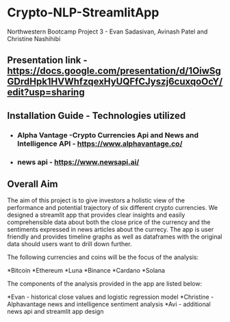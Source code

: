 # Crypto-NLP-StreamlitApp

Northwestern Bootcamp Project 3 - Evan Sadasivan, Avinash Patel and Christine Nashihibi

## Presentation link - https://docs.google.com/presentation/d/1OiwSgGDrdHpk1HVWhfzqexHyUQFfCJyszj6cuxqoOcY/edit?usp=sharing

## Installation Guide - Technologies utilized

* ### Alpha Vantage -Crypto Currencies Api and News and Intelligence API - https://www.alphavantage.co/
* ### news api - https://www.newsapi.ai/


## Overall Aim 

The aim of this project is to give investors a holistic view of the performance and potential trajectory of six different crypto currencies. We designed a streamlit app that provides clear insights and easily comprehensible data about both the close price of the currency and the sentiments expressed in news articles about the currecy. The app is user friendly and provides timeline graphs as well as dataframes with the original data should users want to drill down further.

The following currencies and coins will be the focus of the analysis:

*Bitcoin
*Ethereum
*Luna
*Binance
*Cardano
*Solana

The components of the analysis provided in the app are listed below:

*Evan - historical close values and logistic regression model
*Christine - Alphavantage news and intelligence sentiment analysis
*Avi - additional news api and streamlit app design


